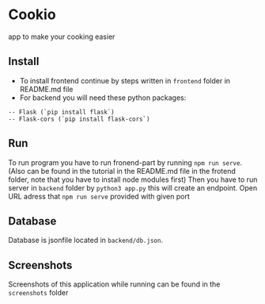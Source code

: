 # Cookio
app to make your cooking easier
## Install
* To install frontend continue by steps written in `frontend` folder in README.md file
* For backend you will need these python packages:
```
-- Flask (`pip install flask`)
-- Flask-cors (`pip install flask-cors`)
```
## Run
To run program you have to run fronend-part by running `npm run serve`. (Also can be found in
the tutorial in the README.md file in the frotend folder, note that you have to install node modules first)
Then you have to run server in `backend` folder by `python3 app.py` this will create an endpoint.
Open URL adress that `npm run serve` provided with given port

## Database
Database is jsonfile located in `backend/db.json`.
## Screenshots
Screenshots of this application while running can be found in the `screenshots` folder
